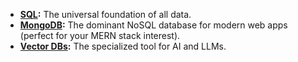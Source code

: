 - **[SQL](SQL/1.MySQL%20overview.md):** The universal foundation of all data.
- **[MongoDB](MongoDB/1.MongoDB%20overview.md):** The dominant NoSQL database for modern web apps (perfect for your MERN stack interest).
- **[Vector DBs](1.Vector%20Database.md):** The specialized tool for AI and LLMs.